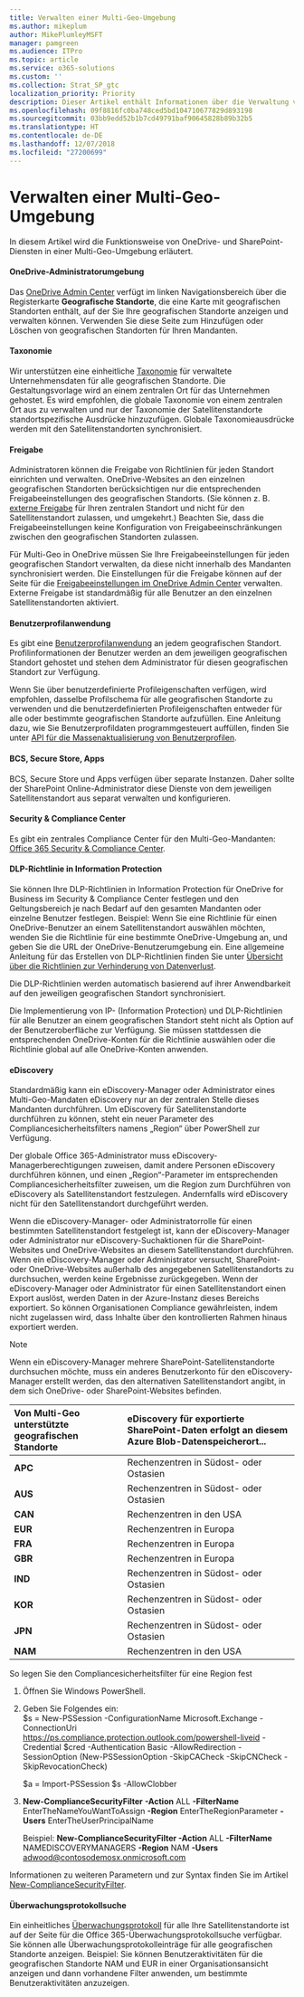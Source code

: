 ```yaml
---
title: Verwalten einer Multi-Geo-Umgebung
ms.author: mikeplum
author: MikePlumleyMSFT
manager: pamgreen
ms.audience: ITPro
ms.topic: article
ms.service: o365-solutions
ms.custom: ''
ms.collection: Strat_SP_gtc
localization_priority: Priority
description: Dieser Artikel enthält Informationen über die Verwaltung von SharePoint- und OneDrive-Diensten in einer Multi-Geo-Umgebung.
ms.openlocfilehash: 09f8816fc0ba748ced5bd104710677829d893198
ms.sourcegitcommit: 03bb9edd52b1b7cd49791baf90645828b89b32b5
ms.translationtype: HT
ms.contentlocale: de-DE
ms.lasthandoff: 12/07/2018
ms.locfileid: "27200699"
---
```

# <a name="administering-a-multi-geo-environment"></a>Verwalten einer Multi-Geo-Umgebung

In diesem Artikel wird die Funktionsweise von OneDrive- und SharePoint-Diensten in einer Multi-Geo-Umgebung erläutert.

#### <a name="onedrive-administrator-experience"></a>OneDrive-Administratorumgebung

Das [OneDrive Admin Center](https://admin.onedrive.com) verfügt im linken Navigationsbereich über die Registerkarte **Geografische Standorte**, die eine Karte mit geografischen Standorten enthält, auf der Sie Ihre geografischen Standorte anzeigen und verwalten können. Verwenden Sie diese Seite zum Hinzufügen oder Löschen von geografischen Standorten für Ihren Mandanten.

#### <a name="taxonomy"></a>Taxonomie

Wir unterstützen eine einheitliche [Taxonomie](https://support.office.com/article/A180FA28-6405-4679-9EC3-81D2028C4EFC) für verwaltete Unternehmensdaten für alle geografischen Standorte. Die Gestaltungsvorlage wird an einem zentralen Ort für das Unternehmen gehostet. Es wird empfohlen, die globale Taxonomie von einem zentralen Ort aus zu verwalten und nur der Taxonomie der Satellitenstandorte standortspezifische Ausdrücke hinzuzufügen. Globale Taxonomieausdrücke werden mit den Satellitenstandorten synchronisiert.

#### <a name="sharing"></a>Freigabe

Administratoren können die Freigabe von Richtlinien für jeden Standort einrichten und verwalten. OneDrive-Websites an den einzelnen geografischen Standorten berücksichtigen nur die entsprechenden Freigabeeinstellungen des geografischen Standorts. (Sie können z. B. [externe Freigabe](https://support.office.com/article/C8A462EB-0723-4B0B-8D0A-70FEAFE4BE85) für Ihren zentralen Standort und nicht für den Satellitenstandort zulassen, und umgekehrt.) Beachten Sie, dass die Freigabeeinstellungen keine Konfiguration von Freigabeeinschränkungen zwischen den geografischen Standorten zulassen.

Für Multi-Geo in OneDrive müssen Sie Ihre Freigabeeinstellungen für jeden geografischen Standort verwalten, da diese nicht innerhalb des Mandanten synchronisiert werden. Die Einstellungen für die Freigabe können auf der Seite für die [Freigabeeinstellungen im OneDrive Admin Center](https://admin.onedrive.com/?v=SharingSettings) verwalten. Externe Freigabe ist standardmäßig für alle Benutzer an den einzelnen Satellitenstandorten aktiviert.

#### <a name="user-profile-application"></a>Benutzerprofilanwendung

Es gibt eine [Benutzerprofilanwendung](https://support.office.com/article/494bec9c-6654-41f0-920f-f7f937ea9723) an jedem geografischen Standort. Profilinformationen der Benutzer werden an dem jeweiligen geografischen Standort gehostet und stehen dem Administrator für diesen geografischen Standort zur Verfügung.

Wenn Sie über benutzerdefinierte Profileigenschaften verfügen, wird empfohlen, dasselbe Profilschema für alle geografischen Standorte zu verwenden und die benutzerdefinierten Profileigenschaften entweder für alle oder bestimmte geografischen Standorte aufzufüllen. Eine Anleitung dazu, wie Sie Benutzerprofildaten programmgesteuert auffüllen, finden Sie unter [API für die Massenaktualisierung von Benutzerprofilen](https://docs.microsoft.com/de-DE/sharepoint/dev/solution-guidance/bulk-user-profile-update-api-for-sharepoint-online).

#### <a name="bcs-secure-store-apps"></a>BCS, Secure Store, Apps

BCS, Secure Store und Apps verfügen über separate Instanzen. Daher sollte der SharePoint Online-Administrator diese Dienste von dem jeweiligen Satellitenstandort aus separat verwalten und konfigurieren.

#### <a name="security-and-compliance-admin-center"></a>Security & Compliance Center

Es gibt ein zentrales Compliance Center für den Multi-Geo-Mandanten: [Office 365 Security & Compliance Center](https://protection.office.com/?rfr=AdminCenter\#/homepage).

#### <a name="information-protection-ip-data-loss-prevention-dlp-policy"></a>DLP-Richtlinie in Information Protection

Sie können Ihre DLP-Richtlinien in Information Protection für OneDrive for Business im Security & Compliance Center festlegen und den Geltungsbereich je nach Bedarf auf den gesamten Mandanten oder einzelne Benutzer festlegen. Beispiel: Wenn Sie eine Richtlinie für einen OneDrive-Benutzer an einem Satellitenstandort auswählen möchten, wenden Sie die Richtlinie für eine bestimmte OneDrive-Umgebung an, und geben Sie die URL der OneDrive-Benutzerumgebung ein. Eine allgemeine Anleitung für das Erstellen von DLP-Richtlinien finden Sie unter [Übersicht über die Richtlinien zur Verhinderung von Datenverlust](https://support.office.com/article/1966b2a7-d1e2-4d92-ab61-42efbb137f5e).

Die DLP-Richtlinien werden automatisch basierend auf ihrer Anwendbarkeit auf den jeweiligen geografischen Standort synchronisiert.

Die Implementierung von IP- (Information Protection) und DLP-Richtlinien für alle Benutzer an einem geografischen Standort steht nicht als Option auf der Benutzeroberfläche zur Verfügung. Sie müssen stattdessen die entsprechenden OneDrive-Konten für die Richtlinie auswählen oder die Richtlinie global auf alle OneDrive-Konten anwenden.

#### <a name="ediscovery"></a>eDiscovery 

Standardmäßig kann ein eDiscovery-Manager oder Administrator eines Multi-Geo-Mandaten eDiscovery nur an der zentralen Stelle dieses Mandanten durchführen. Um eDiscovery für Satellitenstandorte durchführen zu können, steht ein neuer Parameter des Compliancesicherheitsfilters namens „Region“ über PowerShell zur Verfügung.

Der globale Office 365-Administrator muss eDiscovery-Managerberechtigungen zuweisen, damit andere Personen eDiscovery durchführen können, und einen „Region“-Parameter im entsprechenden Compliancesicherheitsfilter zuweisen, um die Region zum Durchführen von eDiscovery als Satellitenstandort festzulegen. Andernfalls wird eDiscovery nicht für den Satellitenstandort durchgeführt werden.

Wenn die eDiscovery-Manager- oder Administratorrolle für einen bestimmten Satellitenstandort festgelegt ist, kann der eDiscovery-Manager oder Administrator nur eDiscovery-Suchaktionen für die SharePoint-Websites und OneDrive-Websites an diesem Satellitenstandort durchführen. Wenn ein eDiscovery-Manager oder Administrator versucht, SharePoint- oder OneDrive-Websites außerhalb des angegebenen Satellitenstandorts zu durchsuchen, werden keine Ergebnisse zurückgegeben. Wenn der eDiscovery-Manager oder Administrator für einen Satellitenstandort einen Export auslöst, werden Daten in der Azure-Instanz dieses Bereichs exportiert. So können Organisationen Compliance gewährleisten, indem nicht zugelassen wird, dass Inhalte über den kontrollierten Rahmen hinaus exportiert werden.

> [!NOTE]
> Wenn ein eDiscovery-Manager mehrere SharePoint-Satellitenstandorte durchsuchen möchte, muss ein anderes Benutzerkonto für den eDiscovery-Manager erstellt werden, das den alternativen Satellitenstandort angibt, in dem sich OneDrive- oder SharePoint-Websites befinden.

<table>
<thead>
<tr class="header">
<th align="left"><strong>Von Multi-Geo unterstützte geografischen Standorte</strong></th>
<th align="left"><strong>eDiscovery für exportierte SharePoint-Daten erfolgt an diesem Azure Blob-Datenspeicherort...</strong></th>
</tr>
</thead>
<tbody>
<tr class="odd">
<td align="left"><strong>APC</strong></td>
<td align="left">Rechenzentren in Südost- oder Ostasien</td>
</tr>
<tr class="odd">
<td align="left"><strong>AUS</strong></td>
<td align="left">Rechenzentren in Südost- oder Ostasien</td>
</tr>
<tr class="even">
<td align="left"><strong>CAN</strong></td>
<td align="left">Rechenzentren in den USA</td>
</tr>
<tr class="even">
<td align="left"><strong>EUR</strong></td>
<td align="left">Rechenzentren in Europa</td>
</tr>
<tr class="odd">
<td align="left"><strong>FRA</strong></td>
<td align="left">Rechenzentren in Europa</td>
</tr>
<tr class="odd">
<td align="left"><strong>GBR</strong></td>
<td align="left">Rechenzentren in Europa</td>
</tr>
<tr class="even">
<td align="left"><strong>IND</strong></td>
<td align="left">Rechenzentren in Südost- oder Ostasien</td>
</tr>
<tr class="even">
<td align="left"><strong>KOR</strong></td>
<td align="left">Rechenzentren in Südost- oder Ostasien</td>
</tr>
<tr class="even">
<td align="left"><strong>JPN </strong></td>
<td align="left">Rechenzentren in Südost- oder Ostasien</td>
</tr>
<tr class="odd">
<td align="left"><strong>NAM</strong></td>
<td align="left">Rechenzentren in den USA</td>
</tr>
</tbody>
</table>

So legen Sie den Compliancesicherheitsfilter für eine Region fest

1.  Öffnen Sie Windows PowerShell.

2.  Geben Sie Folgendes ein:  
    $s = New-PSSession -ConfigurationName Microsoft.Exchange -ConnectionUri <https://ps.compliance.protection.outlook.com/powershell-liveid> -Credential $cred -Authentication Basic -AllowRedirection -SessionOption (New-PSSessionOption -SkipCACheck -SkipCNCheck -SkipRevocationCheck)

    $a = Import-PSSession $s -AllowClobber  

3.  **New-ComplianceSecurityFilter** **-Action** ALL **-FilterName** EnterTheNameYouWantToAssign **-Region** EnterTheRegionParameter **-Users** EnterTheUserPrincipalName

    Beispiel: **New-ComplianceSecurityFilter -Action** ALL **-FilterName** NAMEDISCOVERYMANAGERS **-Region** NAM **-Users** adwood@contosodemosx.onmicrosoft.com

Informationen zu weiteren Parametern und zur Syntax finden Sie im Artikel [New-ComplianceSecurityFilter](https://technet.microsoft.com/library/mt210915(v=exchg.160).aspx).

#### <a name="audit-log-search"></a>Überwachungsprotokollsuche

Ein einheitliches [Überwachungsprotokoll](https://support.office.com/article/0d4d0f35-390b-4518-800e-0c7ec95e946c) für alle Ihre Satellitenstandorte ist auf der Seite für die Office 365-Überwachungsprotokollsuche verfügbar. Sie können alle Überwachungsprotokolleinträge für alle geografischen Standorte anzeigen. Beispiel: Sie können Benutzeraktivitäten für die geografischen Standorte NAM und EUR in einer Organisationsansicht anzeigen und dann vorhandene Filter anwenden, um bestimmte Benutzeraktivitäten anzuzeigen.
